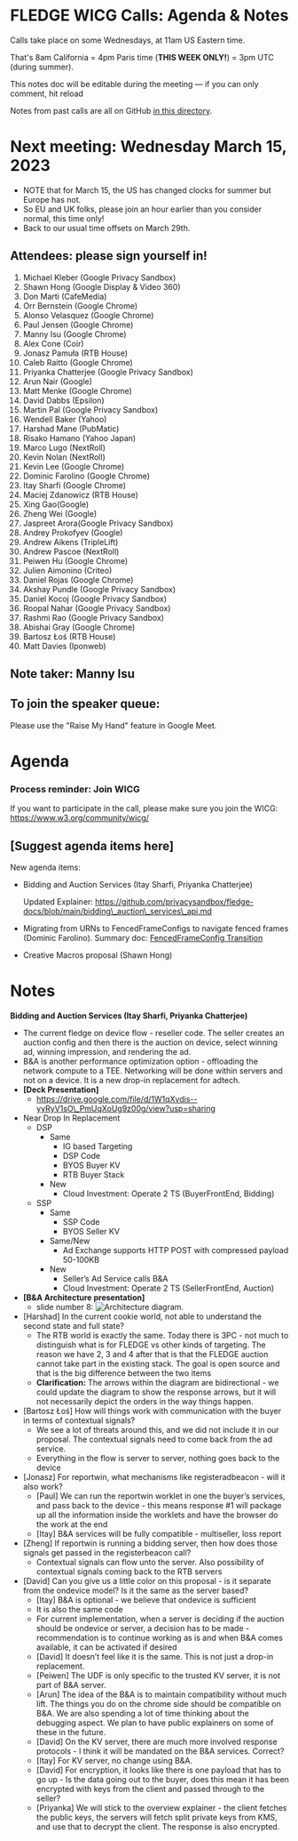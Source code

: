 # FLEDGE WICG Calls: Agenda & Notes

Calls take place on some Wednesdays, at 11am US Eastern time.

That's 8am California = 4pm Paris time (**THIS WEEK ONLY!**) = 3pm UTC (during summer).

This notes doc will be editable during the meeting — if you can only comment, hit reload

Notes from past calls are all on GitHub [in this directory](https://github.com/WICG/turtledove/tree/main/meetings).


# Next meeting: Wednesday March 15, 2023



*   NOTE that for March 15, the US has changed clocks for summer but Europe has not.
*   So EU and UK folks, please join an hour earlier than you consider normal, this time only!
*   Back to our usual time offsets on March 29th.


## Attendees: please sign yourself in!	



1. Michael Kleber (Google Privacy Sandbox)
2. Shawn Hong (Google Display & Video 360)
3. Don Marti (CafeMedia)
4. Orr Bernstein (Google Chrome)
5. Alonso Velasquez (Google Chrome)
6. Paul Jensen (Google Chrome)
7. Manny Isu (Google Chrome)
8. Alex Cone (Coir)
9. Jonasz Pamuła (RTB House)
10. Caleb Raitto (Google Chrome)
11. Priyanka Chatterjee (Google Privacy Sandbox)
12. Arun Nair (Google)
13. Matt Menke (Google Chrome)
14. David Dabbs (Epsilon)
15. Martin Pal (Google Privacy Sandbox)
16. Wendell Baker (Yahoo)
17. Harshad Mane (PubMatic)
18. Risako Hamano (Yahoo Japan)
19. Marco Lugo (NextRoll)
20. Kevin Nolan (NextRoll)
21. Kevin Lee (Google Chrome)
22. Dominic Farolino (Google Chrome)
23. Itay Sharfi (Google Chrome)
24. Maciej Zdanowicz (RTB House)
25. Xing Gao(Google)
26. Zheng Wei (Google)
27. Jaspreet Arora(Google Privacy Sandbox)
28. Andrey Prokofyev (Google)
29. Andrew Aikens (TripleLift)
30. Andrew Pascoe (NextRoll)
31. Peiwen Hu (Google Chrome)
32. Julien Aimonino (Criteo)
33. Daniel Rojas (Google Chrome)
34. Akshay Pundle (Google Privacy Sandbox)
35. Daniel Kocoj (Google Privacy Sandbox)
36. Roopal Nahar (Google Privacy Sandbox)
37. Rashmi Rao (Google Privacy Sandbox)
38. Abishai Gray (Google Chrome)
39. Bartosz Łoś (RTB House)
40. Matt Davies (Iponweb)


## Note taker: Manny Isu


## To join the speaker queue:

Please use the "Raise My Hand" feature in Google Meet.


# Agenda


### Process reminder: Join WICG

If you want to participate in the call, please make sure you join the WICG: https://www.w3.org/community/wicg/ 


## [Suggest agenda items here]

New agenda items:



*   Bidding and Auction Services (Itay Sharfi, Priyanka Chatterjee) 

    Updated Explainer: https://github.com/privacysandbox/fledge-docs/blob/main/bidding\_auction\_services\_api.md

*   Migrating from URNs to FencedFrameConfigs to navigate fenced frames (Dominic Farolino). Summary doc: [FencedFrameConfig Transition](https://docs.google.com/document/d/1a6DFN3d4EEuWFM8lnk7uCeRmPFwniTGirilG33DjOM8/edit#)
*   Creative Macros proposal (Shawn Hong)


# Notes

**Bidding and Auction Services (Itay Sharfi, Priyanka Chatterjee)**



*   The current fledge on device flow - reseller code. The seller creates an auction config and then there is the auction on device, select winning ad, winning impression, and rendering the ad.
*   B&A is another performance optimization option - offloading the network compute to a TEE. Networking will be done within servers and not on a device. It is a new drop-in replacement for adtech.
*   **[Deck Presentation]**
    *   https://drive.google.com/file/d/1W1qXvdis--yyRyV1sO\_PmUqXoUg9z00g/view?usp=sharing 
*   Near Drop In Replacement
    *   DSP
        *   Same
            *   IG based Targeting
            *   DSP Code
            *   BYOS Buyer KV
            *   RTB Buyer Stack
        *   New
            *   Cloud Investment: Operate 2 TS (BuyerFrontEnd, Bidding)
    *   SSP
        *   Same
            *   SSP Code
            *   BYOS Seller KV
        *   Same/New
            *   Ad Exchange supports HTTP POST with compressed payload 50-100KB
        *   New
            *   Seller’s Ad Service calls B&A
            *   Cloud Investment: Operate 2 TS (SellerFrontEnd, Auction)
*   **[B&A Architecture presentation]**
    *    slide number 8: ![Architecture diagram.](https://github.com/privacysandbox/fledge-docs/blob/main/images/unified-contextual-remarketing-bidding-auction-services.png)
*   [Harshad] In the current cookie world, not able to understand the second state and full state?
    *   The RTB world is exactly the same. Today there is 3PC - not much to distinguish what is for FLEDGE vs other kinds of targeting. The reason we have 2, 3 and 4 after that is that the FLEDGE auction cannot take part in the existing stack. The goal is open source and that is the big difference between the two items
    *   **Clarification:** The arrows within the diagram are bidirectional - we could update the diagram to show the response arrows, but it will not necessarily depict the orders in the way things happen.
*   [Bartosz Łoś] How will things work with communication with the buyer in terms of contextual signals? 
    *   We see a lot of threats around this, and we did not include it in our proposal. The contextual signals need to come back from the ad service.
    *   Everything in the flow is server to server, nothing goes back to the device
*   [Jonasz] For reportwin, what mechanisms like registeradbeacon - will it also work?
    *   [Paul] We can run the reportwin worklet in one the buyer’s services, and pass back to the device - this means response #1 will package up all the information inside the worklets and have the browser do the work at the end
    *   [Itay] B&A services will be fully compatible - multiseller, loss report
*   [Zheng] If reportwin is running a bidding server, then how does those signals get passed in the registerbeacon call?
    *   Contextual signals can flow unto the server. Also possibility of contextual signals coming back to the RTB servers
*   [David] Can you give us a little color on this proposal - is it separate from the ondevice model? Is it the same as the server based?
    *   [Itay] B&A is optional - we believe that ondevice is sufficient
    *   It is also the same code
    *   For current implementation, when a server is deciding if the auction should be ondevice or server, a decision has to be made - recommendation is to continue working as is and when B&A comes available, it can be activated if desired
    *   [David] It doesn’t feel like it is the same. This is not just a drop-in replacement.
    *   [Peiwen] The UDF is only specific to the trusted KV server, it is not part of B&A server.
    *   [Arun] The idea of the B&A is to maintain compatibility without much lift. The things you do on the chrome side should be compatible on B&A. We are also spending a lot of time thinking about the debugging aspect. We plan to have public explainers on some of these in the future.
    *   [David] On the KV server, there are much more involved response protocols - I think it will be mandated on the B&A services. Correct?
    *   [Itay] For KV server, no change using B&A. 
    *   [David] For encryption, it looks like there is one payload that has to go up - Is the data going out to the buyer, does this mean it has been encrypted with keys from the client and passed through to the seller?
    *   [Priyanka] We will stick to the overview explainer - the client fetches the public keys, the servers will fetch split private keys from KMS, and use that to decrypt the client. The response is also encrypted.
